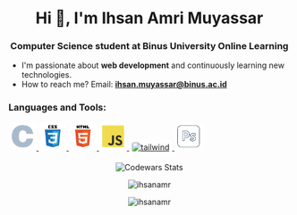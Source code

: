 <h1 align="center">Hi 👋, I'm Ihsan Amri Muyassar</h1>
<h3 align="center">Computer Science student at Binus University Online Learning</h3>

- I'm passionate about **web development** and continuously learning new technologies.
- How to reach me? Email: **ihsan.muyassar@binus.ac.id**

<h3 align="left">Languages and Tools:</h3>
<p align="left">
  <a href="https://www.cprogramming.com/" target="_blank" rel="noreferrer">
    <img src="https://raw.githubusercontent.com/devicons/devicon/master/icons/c/c-original.svg" alt="c" width="40" height="40" style="background-color:white; padding:5px; border-radius:8px;"/>
  </a>
  <a href="https://www.w3schools.com/css/" target="_blank" rel="noreferrer">
    <img src="https://raw.githubusercontent.com/devicons/devicon/master/icons/css3/css3-original-wordmark.svg" alt="css3" width="40" height="40" style="background-color:white; padding:5px; border-radius:8px;"/>
  </a>
  <a href="https://www.w3.org/html/" target="_blank" rel="noreferrer">
    <img src="https://raw.githubusercontent.com/devicons/devicon/master/icons/html5/html5-original-wordmark.svg" alt="html5" width="40" height="40" style="background-color:white; padding:5px; border-radius:8px;"/>
  </a>
  <a href="https://developer.mozilla.org/en-US/docs/Web/JavaScript" target="_blank" rel="noreferrer">
    <img src="https://raw.githubusercontent.com/devicons/devicon/master/icons/javascript/javascript-original.svg" alt="javascript" width="40" height="40" style="background-color:white; padding:5px; border-radius:8px;"/>
  </a>
  <a href="https://tailwindcss.com/" target="_blank" rel="noreferrer">
    <img src="https://www.vectorlogo.zone/logos/tailwindcss/tailwindcss-icon.svg" alt="tailwind" width="40" height="40" style="background-color:white; padding:5px; border-radius:8px;"/>
  </a>
  <a href="https://www.photoshop.com/en" target="_blank" rel="noreferrer">
    <img src="https://raw.githubusercontent.com/devicons/devicon/master/icons/photoshop/photoshop-line.svg" alt="photoshop" width="40" height="40" style="background-color:white; padding:5px; border-radius:8px;"/>
  </a>
</p>


<p align="center">
  <img src="https://github.r2v.ch/codewars?user=ihsanamr_&name=true&top_languages=true&stroke=%23fff&theme=nightowl" alt="Codewars Stats"/>
</p>
<p align="center">
  <img src="https://github-readme-stats.vercel.app/api?username=ihsanamr&show_icons=true&theme=tokyonight&locale=en" alt="ihsanamr" />
</p>
<p align="center">
  <img src="https://github-readme-stats.vercel.app/api/top-langs?username=ihsanamr&show_icons=true&theme=tokyonight&locale=en&layout=compact" alt="ihsanamr" />
</p>

